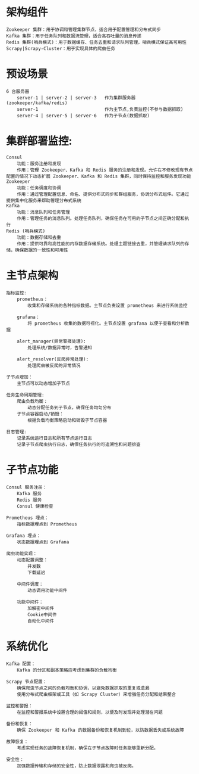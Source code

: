 # 架构组件
    Zookeeper 集群：用于协调和管理集群节点，适合用于配置管理和分布式同步
    Kafka 集群：用于任务队列和数据流管理，适合高吞吐量的消息传递
    Redis 集群(哨兵模式)：用于数据缓存、任务去重和请求队列管理，哨兵模式保证高可用性
    Scrapy|Scrapy-Cluster：用于实现具体的爬虫任务


# 预设场景
    6 台服务器
        server-1 | server-2 | server-3   作为集群服务器(zookeeper/kafka/redis)
        server-1                         作为主节点,负责监控(不参与数据抓取)
        server-4 | server-5 | server-6   作为子节点(数据抓取)


# 集群部署监控:
    Consul
        功能：服务注册和发现
        作用：管理 Zookeeper、Kafka 和 Redis 服务的注册和发现。允许在不修改现有节点配置的情况下动态扩展 Zookeeper、Kafka 和 Redis 集群，同时保持监控和服务发现功能
    Zookeeper
        功能：任务调度和协调
        作用：通过管理配置信息、命名、提供分布式同步和群组服务，协调分布式组件。它通过提供集中化服务来帮助管理分布式系统
    Kafka
        功能：消息队列和任务管理
        作用：管理任务的消息队列。处理任务队列，确保任务在可用的子节点之间正确分配和执行
    Redis (哨兵模式)
        功能：数据存储和去重
        作用：提供可靠和高性能的内存数据存储系统。处理主题链接去重，并管理请求队列的存储，确保数据的一致性和可用性


# 主节点架构
    指标监控:
        prometheus：
            收集和存储系统的各种指标数据。主节点负责设置 prometheus 来进行系统监控

        grafana：
            将 prometheus 收集的数据可视化。主节点设置 grafana 以便于查看和分析数据

        alert_manager(异常警报处理):
            处理系统/数据异常时，告警通知

        alert_resolver(反爬异常处理):
            处理爬虫被反爬的异常情况

    子节点增加：
        主节点可以动态增加子节点

    任务生命周期管理:
        爬虫负载均衡：
            动态分配任务到子节点，确保任务均匀分布
        子节点容器启动/销毁：
            根据负载均衡策略启动和销毁子节点容器

    日志管理:
        记录系统运行日志和所有节点运行日志
        记录子节点爬虫执行日志，确保任务执行的可追溯性和问题排查


# 子节点功能
    Consul 服务注册：
        Kafka 服务
        Redis 服务
        Consul 健康检查

    Prometheus 埋点：
        指标数据埋点到 Prometheus

    Grafana 埋点：
        状态数据埋点到 Grafana

    爬虫功能实现：
        动态配置调整：
            并发数
            下载延迟

        中间件调度：
            动态调用功能中间件

        功能中间件：
            加解密中间件
            Cookie中间件
            自动化中间件


# 系统优化
    Kafka 配置：
        Kafka 的分区和副本策略应考虑到集群的负载均衡
    
    Scrapy 节点配置：
        确保爬虫节点之间的负载均衡和协调，以避免数据抓取的重复或遗漏
        使用分布式爬虫框架或工具（如 Scrapy Cluster）来增强任务分配和结果整合
    
    监控和警报：
        在监控和警报系统中设置合理的阈值和规则，以便及时发现并处理潜在问题

    备份和恢复：
        确保 Zookeeper 和 Kafka 的数据备份和恢复机制到位，以防数据丢失或系统故障

    故障恢复：
        考虑实现任务的故障恢复机制，确保在子节点故障时任务能够重新分配。
    
    安全性：
        加强数据传输和存储的安全性，防止数据泄露和爬虫被反爬。
